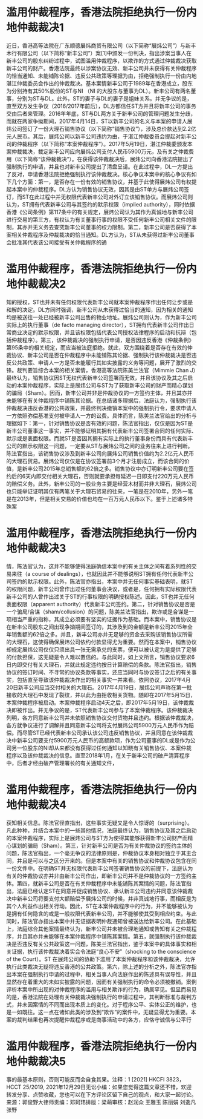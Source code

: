 # 滥用仲裁程序，香港法院拒绝执行一份内地仲裁裁决1

近日，香港高等法院在广东顺德展炜商贸有限公司（以下简称“展炜公司”）与新丰木行有限公司（以下简称“新丰公司”）案[1]中颁发一份判决，指出涉案当事人在新丰公司的股东纠纷过程中，试图滥用仲裁程序，以欺诈的方式通过仲裁裁决获取新丰公司的财产。香港法院最终以涉案协议无效、新丰公司并未获得有关仲裁程序的恰当通知、未能铺陈论据、违反公共政策等理据为由，拒绝强制执行一份由内地湛江仲裁委员会作出的仲裁裁决。基本案情新丰公司于1989年在香港成立，股东为分别持有其50%股份的ST与NI （NI 的大股东与董事为DL）。新丰公司有两名董事，分别为ST与DL。此外，ST的妻子与DL的妻子是姐妹关系。并无争议的是，直至双方发生争议（2016/2017年前后），DL方都信任ST方并且将新丰公司的事务交由后者来管理。2016年年底，ST与DL两方关于新丰公司的管理问题发生分歧，而就在两家争拗期间，2017年4月14日，ST以新丰公司的名义与本案的申请人展炜公司签订了一份大理石销售协议（以下简称“销售协议”），涉及总价款达到2.2亿元人民币。其后，展炜公司以新丰公司违约为由，于湛江仲裁委员会提起对新丰公司的仲裁程序（以下简称“本案仲裁程序”）。2017年5月19日，湛江仲裁委颁发本案仲裁裁决，裁定新丰公司应向展炜公司支付人民币5900万元，及有关之仲裁费用（以下简称“该仲裁裁决”）。在获得该仲裁裁决后，展炜公司向香港法院提出了强制执行的申请，并且也对新丰公司提出了清盘呈请。在此过程中，DL一方提出了反对，申请香港法院拒绝强制执行该仲裁裁决。核心争议本案中的核心争议有如下几个方面：第一，是否存在一份有效的销售协议，并基于此使得展炜公司有权提起本案中的仲裁程序。DL方认为销售协议无效，因其是由ST单方与展炜公司签订，而ST在此过程中并无权限代表新丰公司对外订立该销售协议。而展炜公司则认为，ST拥有代表新丰公司与其签约的默示权限（implied authority），同时依据香港《公司条例》第117条中的有关规定，展炜公司认为其作为真诚地与新丰公司进行交易的第三方，有权认为有关董事行事的权限不受任何新丰公司相关文件的限制，其亦并无义务去查究新丰公司董事的权力限制。第二，新丰公司是否获得了本案相关仲裁程序及仲裁裁决的恰当通知。DL方认为，ST从未获得过新丰公司董事会批准其代表该公司接受有关仲裁程序的通

# 滥用仲裁程序，香港法院拒绝执行一份内地仲裁裁决2

知的授权，ST也并未有任何权限代表新丰公司就本案仲裁程序作出任何让步或是和解的决定。DL方同时强调，新丰公司从未获得过恰当的通知，因为相关的通知均是被送往一处已经被新丰公司出售的物业地址。展炜公司则认为，作为新丰公司实际上的执行董事（de facto managing director），ST拥有代表新丰公司作出日常商业决定的默示权限，并且该权限包括代表公司授权法律程序的启动和抗辩（包括仲裁程序）。第三，该仲裁裁决的强制执行申请，是否因违反香港《仲裁条例》第95条中的相关规定，而应当被法庭拒绝。就此，双方围绕着是否存在有效的仲裁协议、新丰公司是否在仲裁程序中未能铺陈其论据、强制执行该仲裁裁决是否违反公共政策、申请人一方是否未能履行其如实披露的义务等问题，展开了激烈的交锋。裁判要旨综合本案的相关案情，香港高等法院陈美兰法官（Mimmie Chan J）最终认为，销售协议因ST无权代表新丰公司签署而无效，并且该协议及其之后启动的本案仲裁程序，实际上是展炜公司与ST为了获取新丰公司的财产而精心谋划的骗局（Sham）。因而，新丰公司并非是仲裁协议的一方签约主体，并且其亦并未能够在有关仲裁程序中铺陈其论据。在总结诸多理据后，法庭认为，强制执行该仲裁裁决违反香港的公共政策，并最终判决撤销本案中的强制执行令，要求申请人一方依照弥偿基准支付被申请人一方的讼费。具体而言，陈美兰法官给出的分析与理据如下：第一，针对销售协议是否有效的问题，陈法官指出，仅仅是因为ST是新丰公司董事这一事实，并不能够证明其拥有代表新丰公司签署合同的任何实际、默示或是表面权限。而就ST是否因其拥有实际上的执行董事身份而具有代表新丰公司的默示权限这一问题，一定要从ST与展炜公司之间的业务往来上进行判断。陈法官指出，该销售协议涉及到新丰公司向展炜公司销售价值约为2.2亿元人民币的大理石贸易。展炜公司仅仅是在协议签署前3个月才注册成立，而该合同的价值，是新丰公司2015年总销售额的62倍之多。销售协议中亦订明新丰公司要在签约后的6天内即交付相关大理石，否则就要承担每延迟一日即支付220万元人民币的赔偿义务。此外，新丰公司的一般业务主要是经营木材而并非大理石，展炜公司也只能举证证明其仅有两笔关于大理石贸易的往来，一笔是在2010年，另外一笔是在2013年，但是相关交易的价值也均在一百万元人民币以下。鉴于上述诸多特殊案

# 滥用仲裁程序，香港法院拒绝执行一份内地仲裁裁决3

情，陈法官认为，这并不能够使得法庭确信本案中的有关主体之间有着系列性的交易来往（a course of dealings），也就因此并不能够说明ST拥有任何代表新丰公司签约的默示权限。此外，陈法官亦指出，本案中并无任何事实基础表明，就ST的权限问题，新丰公司曾作出过任何董事会决议，或者是，任何拥有实际权限代表新丰公司的人曾作出过关于ST的行事权限的明确授权陈述。因此，ST也并无任何表面权限（apparent authority）代表新丰公司签约。第二，针对销售协议是否是一个骗局/合谋（sham/collusion）的问题，陈美兰法官指出，欺诈或是合谋是一项相当严重的指称，其成立必须要有坚实的证据作为基础。而本案中，销售协议是在新丰公司股东之间出现争拗期间签订的，其涉及到的金额是新丰公司2015年全年销售额的62倍之多。并且，新丰公司亦并无足够的资金去采购该销售协议所需的大理石，这使得确保展炜公司依约付款显得尤为重要。然而在本案中，销售协议却规定展炜公司仅仅只须出具一张无需承兑的支票，便可以被认定为是提供了足够的付款担保，这无疑是令人难以置信的。与此同时，如上文所言，销售协议要求6日内即交付有关大理石，并就此规定违约按日计算赔偿的条款。陈法官指出，销售协议的签订时间、不寻常的协议条款等事实，还应当同时与协议签订之后的有关事实，包括直至导致该仲裁裁决作出的相关事实一并来看。依照协议，2017年4月20日新丰公司应当交付相关的大理石。2017年4月19日，展炜公司声称在第一批接收的大理石中发现了裂纹，并以此为由拒收相关货物。随即在2017年5月15日，本案仲裁程序被启动。本案仲裁程序启动4天之后，即2017年5月19日，该仲裁裁决即被作出。并无争议的是，ST代表新丰公司参与了本案仲裁程序。该仲裁裁决列明，各方同意新丰公司并未依照销售协议交付货物并且违约。根据该仲裁裁决，各方就争议进行了调解并且同意新丰公司将支付展炜公司5900万元人民币作为赔偿。而尽管ST已经代表新丰公司承认该公司违反销售协议，并且同意在该仲裁裁决中新丰公司要支付5900万元人民币的高额款项，作为公司董事的DL或是作为公司另一位股东的NI却从来都没有获得过任何通知以知晓有关销售协议、本案仲裁程序以及该仲裁裁决的信息。直至2018年1月，在关于新丰公司的破产清算程序中，后者才经由破产管理署长的有关通知文件，

# 滥用仲裁程序，香港法院拒绝执行一份内地仲裁裁决4

获知相关信息。陈法官径直指出，这些事实无疑又是令人惊讶的（surprising）。凡此种种，并结合本案中的一些其他情况，法庭最终认为，销售协议及其之后启动的本案仲裁程序，实际上是展炜公司与ST方为使得其能够获得新丰公司财产而精心谋划的骗局（Sham）。第三，针对新丰公司是否为有关仲裁协议的签约主体的问题，陈法官指出，一个毫无争议的法律原则是，仲裁协议本身相对独立于其主合同，并且是可以与之区分开来的。但是本案中有关的销售协议和仲裁协议包含在同一份文件中。在明确ST并无权限代表新丰公司签署销售协议的前提下，法庭认为有关的仲裁协议亦并非由新丰公司作出，即新丰公司并不是仲裁协议的一方签约主体。第四，就新丰公司是否在有关仲裁程序中未能铺陈其案情的问题，陈法官指出，法庭已经认定ST在同意并促成销售协议、承认新丰公司违约并同意该仲裁裁决中新丰公司将要支付大额赔偿予展炜公司的时候，并非真诚地行事，而相反是为其个人利益作出相关行动。因此，ST在本案仲裁程序中的行为，并不能够被认为是拥有任何隐含的或是一般权限代表新丰公司，并不能够使其受到相应约束。与此同时，陈法官亦指出本案中并无证据表明仲裁通知曾被送达给新丰公司。在此基础上，法庭综合其他案情最终认为，新丰公司并未被合理地通知或告知有关之仲裁程序，并且其亦并未能够在本案仲裁程序中铺陈其案情。第五，就强制执行该仲裁裁决是否违反有关公共政策这一问题，陈美兰法官指出，鉴于本案中的具体事实和相关证据，执行该仲裁裁决着实会令法庭“良心不安”（shocking to the conscience of the Court）。ST 在展炜公司的协助下滥用了本案仲裁程序和该仲裁裁决，允许执行此类裁决无疑将违反香港的公共政策。第六，除上述的分析之外，陈法官亦指出本案在强制执行申请的过程中，相关当事人向法庭作出的陈述具有误导性，并且显然存在着重大的未如实披露的问题，因而有关强制执行的命令必须被撤销。案例评析本案中所出现的对仲裁程序的滥用与相关欺诈的行为，确属罕见。但显而易见的是，香港法院在处理有关仲裁裁决强制执行的申请过程中，其判断标准与裁判方式，并未因案情的不同而出现本质上的变化。对于程序公平、实体公正的维护，也是一如既往。这一点在诸如此类的涉及到“欺诈”的案件中，无疑显得尤为重要。本案的裁判结果也再次提醒仲裁程序或是商事活动中的各方，应恪守诚信与公平行

# 滥用仲裁程序，香港法院拒绝执行一份内地仲裁裁决5

事的最基本原则，否则可能反而会自食其果。注释：1 [2021] HKCFI 3823， HCCT 25/2019, 2021年12月29日无讼小编：如果您觉得这篇文章还不错，欢迎转发分享、点赞收藏，您也可以在下方评论区留下自己的观点，和大家一起讨论。来源：郭俊野大律师责编：邓珂玮排版：梁萌审核：赵润众 王雅玉 陈丽娟 刘逸凡 张野

